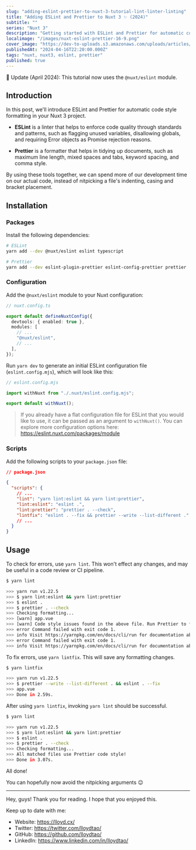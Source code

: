 ```yaml
---
slug: "adding-eslint-prettier-to-nuxt-3-tutorial-lint-linter-linting"
title: "Adding ESLint and Prettier to Nuxt 3 ✨ (2024)"
subtitle: ""
series: "Nuxt 3"
description: "Getting started with ESLint and Prettier for automatic code linting and formatting."
localimage: "/images/nuxt-eslint-prettier-16-9.png"
cover_image: "https://dev-to-uploads.s3.amazonaws.com/uploads/articles/5vzpr7348dutp0fu8dxb.png"
publishedAt: "2024-04-16T22:20:00.000Z"
tags: "nuxt, nuxt3, eslint, prettier"
published: true
---
```


🎉 Update (April 2024): This tutorial now uses the `@nuxt/eslint` module.

## Introduction

In this post, we'll introduce ESLint and Prettier for automatic code style formatting in your Nuxt 3 project.

- **ESLint** is a linter that helps to enforce code quality through standards and patterns, such as flagging unused variables, disallowing globals, and requiring Error objects as Promise rejection reasons.

- **Prettier** is a formatter that helps in tidying up documents, such as maximum line length, mixed spaces and tabs, keyword spacing, and comma style.

By using these tools together, we can spend more of our development time on our actual code, instead of nitpicking a file's indenting, casing and bracket placement.

## Installation

### Packages

Install the following dependencies:

```sh
# ESLint
yarn add --dev @nuxt/eslint eslint typescript

# Prettier
yarn add --dev eslint-plugin-prettier eslint-config-prettier prettier
```

### Configuration

Add the `@nuxt/eslint` module to your Nuxt configuration:

```ts
// nuxt.config.ts

export default defineNuxtConfig({
  devtools: { enabled: true },
  modules: [
    // ...
    "@nuxt/eslint",
    // ...
  ],
});
```

Run `yarn dev` to generate an initial ESLint configuration file (`eslint.config.mjs`), which will look like this:

```ts
// eslint.config.mjs

import withNuxt from "./.nuxt/eslint.config.mjs";

export default withNuxt();
```

> If you already have a flat configuration file for ESLint that you would like to use, it can be passed as an argument to `withNuxt()`.
> You can explore more configuration options here: https://eslint.nuxt.com/packages/module

### Scripts

Add the following scripts to your `package.json` file:

```json
// package.json

{
  "scripts": {
    // ...
    "lint": "yarn lint:eslint && yarn lint:prettier",
    "lint:eslint": "eslint .",
    "lint:prettier": "prettier . --check",
    "lintfix": "eslint . --fix && prettier --write --list-different ."
    // ...
  }
}
```

## Usage

To check for errors, use `yarn lint`. This won't effect any changes, and may be useful in a code review or CI pipeline.

```bash
$ yarn lint

>>> yarn run v1.22.5
>>> $ yarn lint:eslint && yarn lint:prettier
>>> $ eslint .
>>> $ prettier . --check
>>> Checking formatting...
>>> [warn] app.vue
>>> [warn] Code style issues found in the above file. Run Prettier to fix.
>>> error Command failed with exit code 1.
>>> info Visit https://yarnpkg.com/en/docs/cli/run for documentation about this command.
>>> error Command failed with exit code 1.
>>> info Visit https://yarnpkg.com/en/docs/cli/run for documentation about this command.
```

To fix errors, use `yarn lintfix`. This will save any formatting changes.

```bash
$ yarn lintfix

>>> yarn run v1.22.5
>>> $ prettier --write --list-different . && eslint . --fix
>>> app.vue
>>> Done in 2.59s.
```

After using `yarn lintfix`, invoking `yarn lint` should be successful.

```bash
$ yarn lint

>>> yarn run v1.22.5
>>> $ yarn lint:eslint && yarn lint:prettier
>>> $ eslint .
>>> $ prettier . --check
>>> Checking formatting...
>>> All matched files use Prettier code style!
>>> Done in 3.07s.
```

All done!

You can hopefully now avoid the nitpicking arguments 😉

---

Hey, guys! Thank you for reading. I hope that you enjoyed this.

Keep up to date with me:

- Website: https://lloyd.cx/
- Twitter: https://twitter.com/lloydtao/
- GitHub: https://github.com/lloydtao/
- LinkedIn: https://www.linkedin.com/in/lloydtao/

